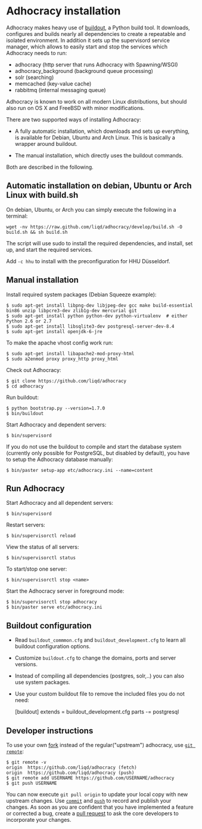 Adhocracy installation
======================

Adhocracy makes heavy use of [buildout](https://pypi.python.org/pypi/zc.buildout),
a Python build tool. It downloads, configures and builds nearly all
dependencies to create a repeatable and isolated environment. In addition it
sets up the supervisord service manager, which allows to easily start and stop
the services which Adhocracy needs to run:

* adhocracy (http server that runs Adhocracy with Spawning/WSGI)
* adhocracy_background (background queue processing)
* solr (searching)
* memcached (key-value cache)
* rabbitmq (internal messaging queue)

Adhocracy is known to work on all modern Linux distributions, but should also
run on OS X and FreeBSD with minor modifications.


There are two supported ways of installing Adhocracy:

* A fully automatic installation, which downloads and sets up everything, is
available for Debian, Ubuntu and Arch Linux. This is basically a wrapper around
buildout.

* The manual installation, which directly uses the buildout commands.

Both are described in the following.


Automatic installation on debian, Ubuntu or Arch Linux with build.sh
--------------------------------------------------------------------

On debian, Ubuntu, or Arch you can simply execute the following in a terminal:

    wget -nv https://raw.github.com/liqd/adhocracy/develop/build.sh -O build.sh && sh build.sh

The script will use sudo to install the required dependencies, and install, set up, and start the required services.

Add `-c hhu` to install with the preconfiguration for HHU Düsseldorf.


Manual installation
-------------------

Install required system packages (Debian Squeeze example):

    $ sudo apt-get install libpng-dev libjpeg-dev gcc make build-essential bin86 unzip libpcre3-dev zlib1g-dev mercurial git
    $ sudo apt-get install python python-dev python-virtualenv  # either Python 2.6 or 2.7
    $ sudo apt-get install libsqlite3-dev postgresql-server-dev-8.4
    $ sudo apt-get install openjdk-6-jre

To make the apache vhost config work run:

    $ sudo apt-get install libapache2-mod-proxy-html
    $ sudo a2enmod proxy proxy_http proxy_html

Check out Adhocracy:

    $ git clone https://github.com/liqd/adhocracy
    $ cd adhocracy

Run buildout:

    $ python bootstrap.py --version=1.7.0
    $ bin/buildout

Start Adhocracy and dependent servers:

    $ bin/supervisord

If you do not use the buildout to compile and start the database system
(currently only possible for PostgreSQL, but disabled by default), you have to
setup the Adhocracy database manually:

    $ bin/paster setup-app etc/adhocracy.ini --name=content


Run Adhocracy
-------------

Start Adhocracy and all dependent servers:

    $ bin/supervisord

Restart servers:

    $ bin/supervisorctl reload

View the status of all servers:

    $ bin/supervisorctl status

To start/stop one server:

    $ bin/supervisorctl stop <name>

Start the Adhocracy server in foreground mode:

    $ bin/supervisorctl stop adhocracy
    $ bin/paster serve etc/adhocracy.ini


Buildout configuration
----------------------

* Read `buildout_commmon.cfg` and `buildout_development.cfg` to learn all
buildout configuration options.
* Customize `buildout.cfg` to change the domains, ports and server versions.
* Instead of compiling all dependencies (postgres, solr,..) you can also use
system packages.
* Use your custom buildout file to remove the included files you do not need:

    [buildout]
    extends = buildout_development.cfg
    parts -=
        postgresql


Developer instructions
----------------------

To use your own [fork](https://help.github.com/articles/fork-a-repo) instead of the regular("upstream") adhocracy, use [`git remote`](http://www.kernel.org/pub/software/scm/git/docs/git-remote.html):

    $ git remote -v
    origin  https://github.com/liqd/adhocracy (fetch)
    origin  https://github.com/liqd/adhocracy (push)
    $ git remote add USERNAME https://github.com/USERNAME/adhocracy
    $ git push USERNAME

You can now execute `git pull origin` to update your local copy with new upstream changes. Use [`commit`](http://www.kernel.org/pub/software/scm/git/docs/git-commit.html) and [`push`](http://www.kernel.org/pub/software/scm/git/docs/git-push.html) to record and publish your changes.  As soon as you are confident that you have implemented a feature or corrected a bug, create a [pull request](https://help.github.com/articles/using-pull-requests) to ask the core developers to incorporate your changes.
